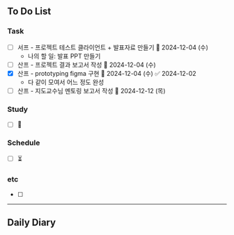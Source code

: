 ## To Do List
### Task
- [ ] 서프 - 프로젝트 테스트 클라이언트 + 발표자료 만들기 📅 2024-12-04 (수)
	- 나의 할 일: 발표 PPT 만들기
- [ ] 산프 - 프로젝트 결과 보고서 작성 📅 2024-12-04 (수)
- [x] 산프 - prototyping figma 구현 📅 2024-12-04 (수) ✅ 2024-12-02
	- 다 같이 모여서 어느 정도 완성
- [ ] 산프 - 지도교수님 멘토링 보고서 작성 📅 2024-12-12 (목)

### Study
- [ ] 📅 

### Schedule
- [ ] ⏳

### etc
- [ ] 

---
## Daily Diary

